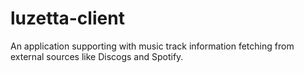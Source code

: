 # luzetta-client
An application supporting with music track information fetching from external sources like Discogs and Spotify.
